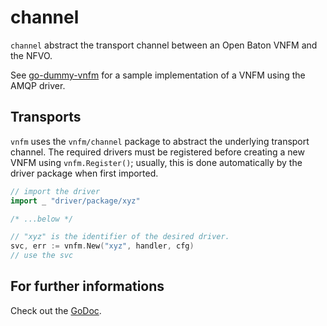 # channel

`channel` abstract the transport channel between an Open Baton VNFM and the NFVO.

See [go-dummy-vnfm] for a sample implementation of a VNFM using the AMQP driver.

## Transports

`vnfm` uses the `vnfm/channel` package to abstract the underlying transport channel.
The required drivers must be registered before creating a new VNFM using `vnfm.Register()`; usually, this is done automatically by the driver package when first imported.

```go
// import the driver
import _ "driver/package/xyz"

/* ...below */

// "xyz" is the identifier of the desired driver.
svc, err := vnfm.New("xyz", handler, cfg)
// use the svc
```

## For further informations

Check out the [GoDoc][godoc].

[godoc]: http://godoc.org/github.com/openbaton/go-openbaton/vnfm/channel
[go-dummy-vnfm]: https://github.com/openbaton/go-dummy-vnfm